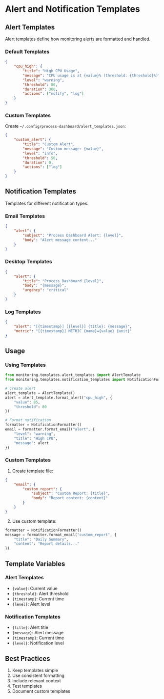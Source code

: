 # Alert and Notification Templates

## Alert Templates

Alert templates define how monitoring alerts are formatted and handled.

### Default Templates

```json
{
    "cpu_high": {
        "title": "High CPU Usage",
        "message": "CPU usage is at {value}% (threshold: {threshold}%)",
        "level": "warning",
        "threshold": 80,
        "duration": 300,
        "actions": ["notify", "log"]
    }
}
```

### Custom Templates

Create `~/.config/process-dashboard/alert_templates.json`:

```json
{
    "custom_alert": {
        "title": "Custom Alert",
        "message": "Custom message: {value}",
        "level": "info",
        "threshold": 50,
        "duration": 0,
        "actions": ["log"]
    }
}
```

## Notification Templates

Templates for different notification types.

### Email Templates

```json
{
    "alert": {
        "subject": "Process Dashboard Alert: {level}",
        "body": "Alert message content..."
    }
}
```

### Desktop Templates

```json
{
    "alert": {
        "title": "Process Dashboard {level}",
        "body": "{message}",
        "urgency": "critical"
    }
}
```

### Log Templates

```json
{
    "alert": "[{timestamp}] [{level}] {title}: {message}",
    "metric": "[{timestamp}] METRIC {name}={value} {unit}"
}
```

## Usage

### Using Templates

```python
from monitoring.templates.alert_templates import AlertTemplate
from monitoring.templates.notification_templates import NotificationFormatter

# Create alert
alert_template = AlertTemplate()
alert = alert_template.format_alert("cpu_high", {
    "value": 85,
    "threshold": 80
})

# Format notification
formatter = NotificationFormatter()
email = formatter.format_email("alert", {
    "level": "warning",
    "title": "High CPU",
    "message": alert
})
```

### Custom Templates

1. Create template file:
```json
{
    "email": {
        "custom_report": {
            "subject": "Custom Report: {title}",
            "body": "Report content: {content}"
        }
    }
}
```

2. Use custom template:
```python
formatter = NotificationFormatter()
message = formatter.format_email("custom_report", {
    "title": "Daily Summary",
    "content": "Report details..."
})
```

## Template Variables

### Alert Templates
- `{value}`: Current value
- `{threshold}`: Alert threshold
- `{timestamp}`: Current time
- `{level}`: Alert level

### Notification Templates
- `{title}`: Alert title
- `{message}`: Alert message
- `{timestamp}`: Current time
- `{level}`: Notification level

## Best Practices

1. Keep templates simple
2. Use consistent formatting
3. Include relevant context
4. Test templates
5. Document custom templates


